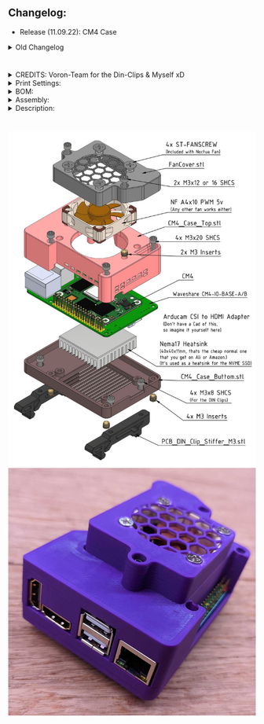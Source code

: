 ## Changelog:
- Release (11.09.22): CM4 Case
<details>
  <summary>
    Old Changelog
  </summary>
- Nothing Yet! <br><br>
</details>

#

<details>
  <summary>
    CREDITS: Voron-Team for the Din-Clips & Myself xD
  </summary>
* Voron-Team: Yeah, without you Guys, nothing were possible here :-)<br>
* Community: Feelingwise discord is a Place filled with only nice and always helpful People! A special thanks to all of them, i personally just love everyone there!<br>
</details>

<details>
  <summary>
    Print Settings:
  </summary>
- Default Voron settings, correct orientation, no supports needed!<br>
</details>

<details>
  <summary>
    BOM:
  </summary>
- 2x M3x12 SHCS<br>
- 4x M3x20 SHCS<br>
- 4x M3x8 SHCS<br>
- 6x M3-Inserts<br>
- 1-Set Arducam CSI to HDMI Adapter: <a href="https://www.amazon.de/dp/B08RBF1KQS">Amazon</a>, <a href="https://www.uctronics.com/arducam-csi-to-hdmi-cable-extension-module-with-15pin-80mm-fpc-cable-for-raspberry-pi-camera-specific-pack-of-2.html">Uctronics</a><br>
- 1x Waveshare CM4-IO-BASE-A (B works probably either, but i didn't tested)<br>
- 1x Noctua NF A4x10 5v PWM (Any Other 4010 5v Fan is fine either)<br>
- 4x ST-FANSCREW (Comes with Noctua Fans already)<br>
- 1x Nema17 Heatsink: <a href="https://www.amazon.com/dp/B07B5YK21M">Amazon</a>, <a href="https://de.aliexpress.com/item/4000723868050.html?spm=a2g0o.order_list.0.0.43975c5fCOICeH&gatewayAdapt=glo2deu">Aliexpress</a><br>
<center><img src="https://github.com/Ramalama2/Voron-2-Mods/raw/main/Front_Idlers/Pics/Tipp-Seam.jpg" height="100"></center><br>
</details>

<details>
  <summary>
    Assembly:
  </summary>
- Desolder the headphone plug from the Hdmi to CSI Pcb, it will be in the way. Thats easy anyway.<br>
- Use some heatsinks on every component of the CM4, see my pics! I recommend <a href="https://www.amazon.de/dp/B00XQ9AZ8Y">EC360 Thermal Glue</a>, to glue any sort of heatsinks on the components! The CM4 gets a lot hotter by itself as an normal PI4!<br>
- The rest is pretty self explanatory! Check the Pictures in the Image directory and the Bom-Picture!<br>
</details>

<details>
  <summary>
    Description:
  </summary>
- Why:<br>
- I wanted the smalles high quality camera in my voron printer!<br>
- The time i designed this, there was only a CM4 compatible Arducam IMX477 Mini, but not a PI4 Compatible one.<br>
- The new Arducam i linked above, is the newest revision, that is PI4 Compatible either.<br>
- I wanted additionally a fast and cool NVME drive, including a nice cool case where i have an HDMI plug for my arducam. Since a CSI-Cable is not routable in the chain.<br></details>

#

#

#

![](./Images/CM4_BOM.jpg)<br>
![](./Images/CM4_Case2.jpg)

#
